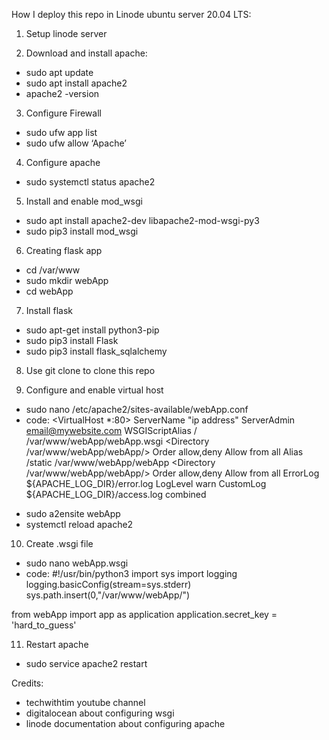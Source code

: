 How I deploy this repo in Linode ubuntu server 20.04 LTS:

1. Setup linode server

2. Download and install apache:
- sudo apt update
- sudo apt install apache2
- apache2 -version

3. Configure Firewall
- sudo ufw app list
- sudo ufw allow ‘Apache’

4. Configure apache
- sudo systemctl status apache2  

5. Install and enable mod_wsgi
- sudo apt install apache2-dev libapache2-mod-wsgi-py3
- sudo pip3 install mod_wsgi

6. Creating flask app
- cd /var/www 
- sudo mkdir webApp
- cd webApp

7. Install flask
- sudo apt-get install python3-pip
- sudo pip3 install Flask 
- sudo pip3 install flask_sqlalchemy

8. Use git clone to clone this repo

9. Configure and enable virtual host
- sudo nano /etc/apache2/sites-available/webApp.conf
- code:
<VirtualHost *:80>
		ServerName "ip address"
		ServerAdmin email@mywebsite.com
		WSGIScriptAlias / /var/www/webApp/webApp.wsgi
		<Directory /var/www/webApp/webApp/>
			Order allow,deny
			Allow from all
		</Directory>
		Alias /static /var/www/webApp/webApp
		<Directory /var/www/webApp/webApp/>
			Order allow,deny
			Allow from all
		</Directory>
		ErrorLog ${APACHE_LOG_DIR}/error.log
		LogLevel warn
		CustomLog ${APACHE_LOG_DIR}/access.log combined
</VirtualHost>

- sudo a2ensite webApp 
- systemctl reload apache2

10. Create .wsgi file
- sudo nano webApp.wsgi 
- code:
#!/usr/bin/python3
import sys
import logging
logging.basicConfig(stream=sys.stderr)
sys.path.insert(0,"/var/www/webApp/")

from webApp import app as application
application.secret_key = 'hard_to_guess'

11. Restart apache
- sudo service apache2 restart 


Credits:
- techwithtim youtube channel
- digitalocean about configuring wsgi
- linode documentation about configuring apache
